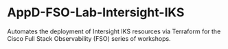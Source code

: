 # AppD-FSO-Lab-Intersight-IKS
Automates the deployment of Intersight IKS resources via Terraform for the Cisco Full Stack Observability (FSO) series of workshops.
